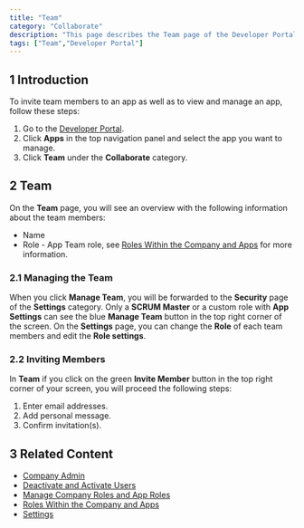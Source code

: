 ```yaml
---
title: "Team"
category: "Collaborate"
description: "This page describes the Team page of the Developer Portal."
tags: ["Team","Developer Portal"]
---
```


## 1 Introduction

To invite team members to an app as well as to view and manage an app, follow these steps:

1. Go to the [Developer Portal](http://home.mendix.com).
2. Click **Apps** in the top navigation panel and select the app you want to manage.
3. Click **Team** under the **Collaborate** category.

## 2 Team

On the **Team** page, you will see an overview with the following information about the team members:

* Name
* Role - App Team role, see [Roles Within the Company and Apps](/developerportal/general/roles) for more information.

### 2.1 Managing the Team

When you click **Manage Team**, you will be forwarded to the **Security** page of the **Settings** category. 
Only a **SCRUM Master** or a custom role with **App Settings** can see the blue **Manage Team** button in the top right corner of the screen. On the **Settings** page, you can change the **Role** of each team members and edit the **Role settings**. 

### 2.2 Inviting Members

In **Team** if you click on the green **Invite Member** button in the top right corner of your screen, you will proceed the following steps:

1. Enter email addresses.
2. Add personal message.
3. Confirm invitation(s).

## 3 Related Content

* [Company Admin](/developerportal/companyadmin)
* [Deactivate and Activate Users](/developerportal/howto/deactivate-users)
* [Manage Company Roles and App Roles](/developerportal/howto/change-roles)
* [Roles Within the Company and Apps](/developerportal/general/roles)
* [Settings](/developerportal/settings)
